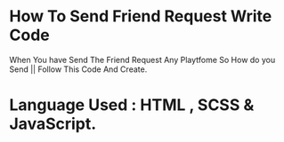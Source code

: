  # How To Send Friend Request Write Code 
 When You have Send The Friend Request Any Playtfome So How do you Send ||  Follow This Code And Create.
 <br>
# Language Used : HTML , SCSS & JavaScript.
 
